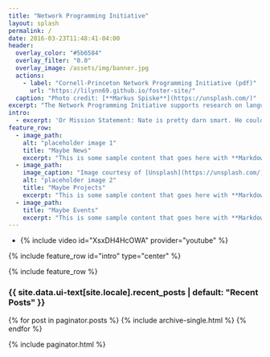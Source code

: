 ```yaml
---
title: "Network Programming Initiative"
layout: splash
permalink: /
date: 2016-03-23T11:48:41-04:00
header:
  overlay_color: "#5b6584"
  overlay_filter: "0.0"
  overlay_image: /assets/img/banner.jpg
  actions:
    - label: "Cornell-Princeton Network Programming Initiative (pdf)"
      url: "https://lilynn69.github.io/foster-site/"
  caption: "Photo credit: [**Markus Spiske**](https://unsplash.com/)"
excerpt: "The Network Programming Initiative supports research on languages, algorithms, and tools for network programming, and facilitates closer interactions with partners in industry and government. For more details, read our [whitepaper].(/programs/npi-whitepaper.pdf)"
intro:
  - excerpt: 'Or Mission Statement: Nate is pretty darn smart. He could probably build this in an hour. Centered with `type="center"`'
feature_row:
  - image_path:
    alt: "placeholder image 1"
    title: "Maybe News"
    excerpt: "This is some sample content that goes here with **Markdown** formatting."    
  - image_path:
    image_caption: "Image courtesy of [Unsplash](https://unsplash.com/)"
    alt: "placeholder image 2"
    title: "Maybe Projects"
    excerpt: "This is some sample content that goes here with **Markdown** formatting."
  - image_path:
    title: "Maybe Events"
    excerpt: "This is some sample content that goes here with **Markdown** formatting."
---
```

* {% include video id="XsxDH4HcOWA" provider="youtube" %}

{% include feature_row id="intro" type="center" %}

{% include feature_row %}

<h3 class="archive__subtitle">{{ site.data.ui-text[site.locale].recent_posts | default: "Recent Posts" }}</h3>

{% for post in paginator.posts %}
  {% include archive-single.html %}
{% endfor %}

{% include paginator.html %}
